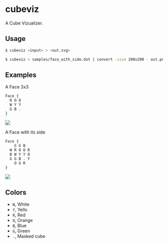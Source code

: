 # cubeviz

A Cube Vizualizer.

## Usage

```bash
$ cubeviz <input> > <out.svg>

$ cubeviz < samples/face_with_side.dot | convert -size 200x200 - out.png  # svg -> png
```

## Examples

A Face 3x3

```
Face {
  R O O
  W Y Y
  G B .
}
```

![](https://user-images.githubusercontent.com/2749629/184492773-98ffb3ec-c72c-457e-9392-fc90a8b4d90b.png)

A Face with its side

```
Face {
    G G B
  W R O O R
  B W Y Y O
  G G B . Y
    O G R
}
```

![](https://user-images.githubusercontent.com/2749629/184492775-ca20fb0c-335c-4745-830a-7d5bd005116e.png)

## Colors

- `W`, White
- `Y`, Yello
- `R`, Red
- `O`, Orange
- `B`, Blue
- `G`, Green
- `.`, Masked cube
